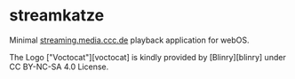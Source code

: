 # streamkatze

Minimal [streaming.media.ccc.de](https://streaming.media.ccc.de) playback
application for webOS.

The Logo ["Voctocat"][voctocat] is kindly provided by [Blinry][blinry] under CC BY-NC-SA 4.0 License.
